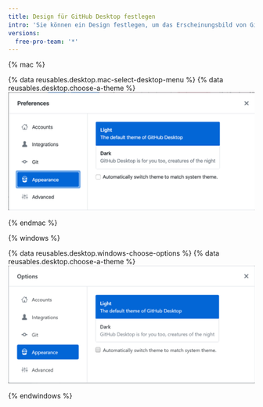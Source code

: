 ```yaml
---
title: Design für GitHub Desktop festlegen
intro: 'Sie können ein Design festlegen, um das Erscheinungsbild von GitHub-Desktop anzupassen.'
versions:
  free-pro-team: '*'
---
```


{% mac %}

{% data reusables.desktop.mac-select-desktop-menu %}
{% data reusables.desktop.choose-a-theme %}
  ![Die Optionen für das „Theme“ (Design) auf der Registerkarte „Appearance“ (Erscheinungsbild) beim Mac](/assets/images/help/desktop/mac-appearance-tab-themes.png)

{% endmac %}

{% windows %}

{% data reusables.desktop.windows-choose-options %}
{% data reusables.desktop.choose-a-theme %}
  ![Die Optionen für das „Theme“ (Design) auf der Registerkarte „Appearance“ (Erscheinungsbild) bei Windows](/assets/images/help/desktop/windows-appearance-tab-themes.png)

{% endwindows %}
